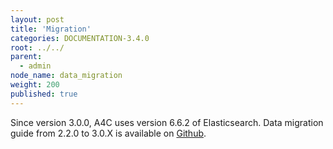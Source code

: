 ```yaml
---
layout: post
title: 'Migration'
categories: DOCUMENTATION-3.4.0
root: ../../
parent:
  - admin
node_name: data_migration
weight: 200
published: true
---
```


Since version 3.0.0, A4C uses version 6.6.2 of Elasticsearch.
Data migration guide from 2.2.0 to 3.0.X is available on [Github](https://github.com/alien4cloud/alien4cloud-data-migration-scripts/tree/develop).
